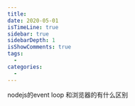 ```yaml
---
title: 
date: 2020-05-01
isTimeLine: true
sidebar: true
sidebarDepth: 1
isShowComments: true
tags:
  - 
categories:
  - 
---
```



nodejs的event loop 和浏览器的有什么区别